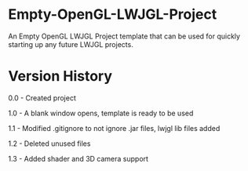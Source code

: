 Empty-OpenGL-LWJGL-Project
==========================

An Empty OpenGL LWJGL Project template that can be used for quickly starting up any future LWJGL projects.

Version History
===============

0.0 - Created project

1.0 - A blank window opens, template is ready to be used

1.1 - Modified .gitignore to not ignore .jar files, lwjgl lib files added

1.2 - Deleted unused files

1.3 - Added shader and 3D camera support
